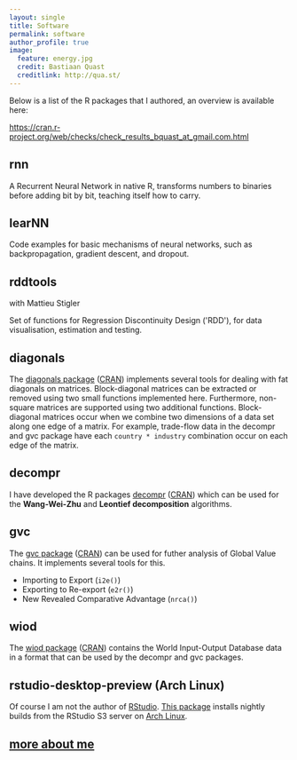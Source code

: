 ```yaml
---
layout: single
title: Software
permalink: software
author_profile: true
image:
  feature: energy.jpg
  credit: Bastiaan Quast
  creditlink: http://qua.st/
---
```


Below is a list of the R packages that I authored, an overview is available here:

https://cran.r-project.org/web/checks/check_results_bquast_at_gmail.com.html


rnn
--------------
A Recurrent Neural Network in native R, transforms numbers to binaries before adding bit by bit, teaching itself how to carry.


learNN
--------------
Code examples for basic mechanisms of neural networks, such as backpropagation, gradient descent, and dropout.


rddtools
---------
with Mattieu Stigler

Set of functions for Regression Discontinuity Design ('RDD'), for data visualisation, estimation and testing.


diagonals
----------
The [diagonals package](/diagonals) ([CRAN](http://cran.r-project.org/package=diagonals)) implements several tools for dealing with fat diagonals on matrices.
Block-diagonal matrices can be extracted or removed using two small functions implemented here. Furthermore, non-square matrices are supported using two additional functions.
Block-diagonal matrices occur when we combine two dimensions of a data set along one edge of a matrix. For example, trade-flow data in the decompr and gvc package have each `country * industry` combination occur on each edge of the matrix.


decompr
--------
I have developed the R packages [decompr](https://qua.st/decompr) ([CRAN](http://cran.r-project.org/web/packages/decompr/)) which can be used for the **Wang-Wei-Zhu** and **Leontief decomposition** algorithms.


gvc
----
The [gvc package](/gvc) ([CRAN](http://cran.r-project.org/web/packages/gvc/index.html)) can be used for futher analysis of Global Value chains. It implements several tools for this.

- Importing to Export (`i2e()`)
- Exporting to Re-export (`e2r()`)
- New Revealed Comparative Advantage (`nrca()`)


wiod
-----
The [wiod package](/wiod) ([CRAN](http://cran.r-project.org/package=wiod)) contains the World Input-Output Database data in a format that can be used by the decompr and gvc packages.


rstudio-desktop-preview (Arch Linux)
--------------------------------------
Of course I am not the author of [RStudio](http://www.rstudio.com/).
[This package](https://aur.archlinux.org/packages/rstudio-desktop-preview) installs nightly builds from the RStudio S3 server on [Arch Linux](https://www.archlinux.org/).


[more about me](/about)
-----------------------
